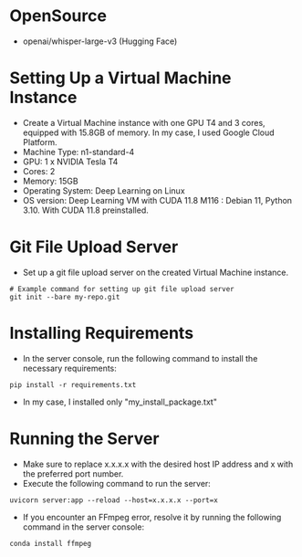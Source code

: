 # OpenSource 
* openai/whisper-large-v3 (Hugging Face)
# Setting Up a Virtual Machine Instance
* Create a Virtual Machine instance with one GPU T4 and 3 cores, equipped with 15.8GB of memory. In my case, I used Google Cloud Platform.
* Machine Type: n1-standard-4
* GPU: 1 x NVIDIA Tesla T4 
* Cores: 2
* Memory: 15GB
* Operating System: Deep Learning on Linux
* OS version: Deep Learning VM with CUDA 11.8 M116 : Debian 11, Python 3.10. With CUDA 11.8 preinstalled.
# Git File Upload Server
* Set up a git file upload server on the created Virtual Machine instance.
```console
# Example command for setting up git file upload server
git init --bare my-repo.git
```
# Installing Requirements
* In the server console, run the following command to install the necessary requirements:
```console
pip install -r requirements.txt
```
* In my case, I installed only "my_install_package.txt"
# Running the Server
* Make sure to replace x.x.x.x with the desired host IP address and x with the preferred port number.
* Execute the following command to run the server:
```console
uvicorn server:app --reload --host=x.x.x.x --port=x
```
* If you encounter an FFmpeg error, resolve it by running the following command in the server console:
```console
conda install ffmpeg
```

